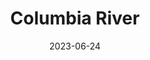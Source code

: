 ---
title: "Columbia River"
cc-type: river
date: 2023-06-24
hashtag: columbia-river
states:
  - Oregon
  - Washington
tags:
  - river
  - Washington
---